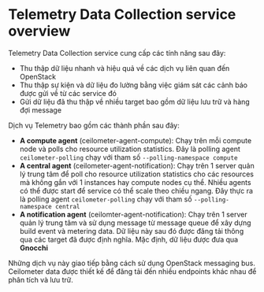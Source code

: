 # Telemetry Data Collection service overview

Telemetry Data Collection service cung cấp các tính năng sau đây:

- Thu thập dữ liệu nhanh và hiệu quả về các dịch vụ liên quan đến OpenStack
- Thu thập sự kiện và dữ liệu đo lường bằng việc giám sát các cảnh báo được gửi về từ các service đó
- Gửi dữ liệu đã thu thập về nhiều target bao gồm dữ liệu lưu trữ và hàng đợi message

Dịch vụ Telemetry bao gồm các thành phần sau đây:

- **A compute agent** (ceilometer-agent-compute): Chạy trên mỗi compute node và polls cho resource utilization statistics. Đây là polling agent ```ceilometer-polling``` chạy với tham số ```--polling-namespace compute```
- **A central agent** (ceilometer-agent-notification): Chạy trên 1 server quản lý trung tâm để poll cho resource utilization statistics cho các resources mà không gắn với 1 instances hay compute nodes cụ thể. Nhiều agents có thể được start để service có thể scale theo chiều ngang. Đây thực ra là polling agent ```ceilometer-polling``` chạy với tham số ```--polling-namespace central```
- **A notification agent** (ceilomter-agent-notification): Chạy trên 1 server quản lý trung tâm và sử dụng message từ message queue để xây dựng build event và metering data. Dữ liệu này sau đó được đăng tải thông qua các target đã được định nghĩa. Mặc định, dữ liệu được đưa qua **Gnocchi**

Những dịch vụ này giao tiếp bằng cách sử dụng OpenStack messaging bus. Ceilometer data được thiết kế để đăng tải đến nhiều endpoints khác nhau để phân tích và lưu trữ.

